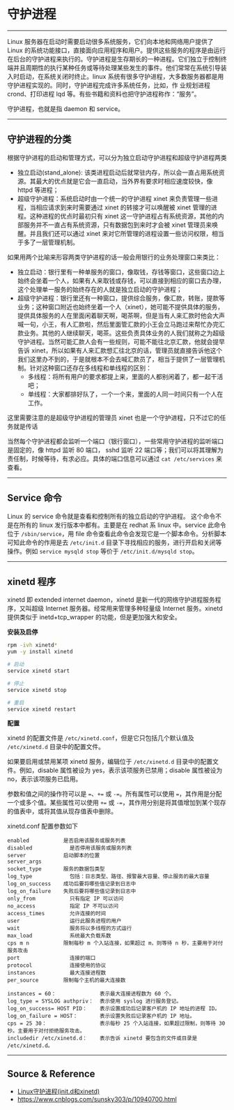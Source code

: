 # 守护进程

---

Linux 服务器在启动时需要启动很多系统服务，它们向本地和网络用户提供了 Linux 的系统功能接口，直接面向应用程序和用户。提供这些服务的程序是由运行在后台的守护进程来执行的。守护进程是生存期长的一种进程。它们独立于控制终端并且周期性的执行某种任务或等待处理某些发生的事件。他们常常在系统引导装入时启动，在系统关闭时终止。linux 系统有很多守护进程，大多数服务器都是用守护进程实现的。同时，守护进程完成许多系统任务，比如，作 业规划进程 crond、打印进程 lqd 等。有些书籍和资料也把守护进程称作：“服务”。

守护进程，也就是指 daemon 和 service。

---

## 守护进程的分类

根据守护进程的启动和管理方式，可以分为独立启动守护进程和超级守护进程两类

- 独立启动(stand_alone): 该类进程启动后就常驻内存，所以会一直占用系统资源。其最大的优点就是它会一直启动，当外界有要求时相应速度较快，像 httpd 等进程；
- 超级守护进程：系统启动时由一个统一的守护进程 xinet 来负责管理一些进程，当相应请求到来时需要通过 xinet 的转接才可以唤醒被 xinet 管理的进程。这种进程的优点时最初只有 xinet 这一守护进程占有系统资源，其他的内部服务并不一直占有系统资源，只有数据包到来时才会被 xinet 管理员来唤醒。并且我们还可以通过 xinet 来对它所管理的进程设置一些访问权限，相当于多了一层管理机制。

如果用两个比喻来形容两类守护进程的话一般会用银行的业务处理窗口来类比：

- 独立启动：银行里有一种单服务的窗口，像取钱，存钱等窗口，这些窗口边上始终会坐着一个人，如果有人来取钱或存钱，可以直接到相应的窗口去办理，这个处理单一服务的始终存在的人就是独立启动的守护进程；
- 超级守护进程：银行里还有一种窗口，提供综合服务，像汇款，转账，提款等业务；这种窗口附近也始终坐着一个人（xinet），她可能不提供具体的服务，提供具体服务的人在里面闲着聊天啊，喝茶啊，但是当有人来汇款时他会大声喊一句，小王，有人汇款啦，然后里面管汇款的小王会立马跑过来帮忙办完汇款业务。其他的人继续聊天，喝茶。这些负责具体业务的人我们就称之为超级守护进程。当然可能汇款人会有一些规则，可能不能往北京汇款，他就会提早告诉 xinet，所以如果有人来汇款想汇往北京的话，管理员就直接告诉他这个我们这里办不到的，于是就根本不会去喊汇款员了，相当于提供了一层管理机制。针对这种窗口还存在多线程和单线程的区别：
  - 多线程：将所有用户的要求都提上来，里面的人都别闲着了，都一起干活吧；
  - 单线程：大家都排好队了，一个一个来，里面的人同一时间只有一个人在工作。

这里需要注意的是超级守护进程的管理员 xinet 也是一个守护进程，只不过它的任务就是传话

当然每个守护进程都会监听一个端口（银行窗口），一些常用守护进程的监听端口是固定的，像 httpd 监听 80 端口， sshd 监听 22 端口等；我们可以将其理解为责任制，时候等待，有求必应。具体的端口信息可以通过 `cat /etc/services` 来查看。

---

## Service 命令

Linux 的 service 命令就是查看和控制所有的独立启动的守护进程。 这个命令不是在所有的 linux 发行版本中都有。主要是在 redhat 系 linux 中。service 此命令位于 `/sbin/service`，用 file 命令查看此命令会发现它是一个脚本命令。分析脚本可知此命令的作用是去 `/etc/init.d` 目录下寻找相应的服务，进行开启和关闭等操作。例如 `service mysqld stop` 等价于 `/etc/init.d/mysqld stop`。

---

## xinetd 程序

xinetd 即 extended internet daemon，xinetd 是新一代的网络守护进程服务程序，又叫超级 Internet 服务器。经常用来管理多种轻量级 Internet 服务。xinetd 提供类似于 inetd+tcp_wrapper 的功能，但是更加强大和安全。

**安装及启停**

```bash
rpm -ivh xinetd*
yum -y install xinetd
```

```bash
# 启动
service xinetd start

# 停止
service xinetd stop

# 重启
service xinetd restart
```

**配置**

xinetd 的配置文件是 `/etc/xinetd.conf`，但是它只包括几个默认值及 `/etc/xinetd.d` 目录中的配置文件。

如果要启用或禁用某项 xinetd 服务，编辑位于 `/etc/xinetd.d` 目录中的配置文件。例如，disable 属性被设为 yes，表示该项服务已禁用；disable 属性被设为 no，表示该项服务已启用。

参数和值之间的操作符可以是 `=`、`+=` 或 `-=`。所有属性可以使用 `=`，其作用是分配一个或多个值。某些属性可以使用 `+=` 或 `-=`，其作用分别是将其值增加到某个现存的值表中，或将其值从现存值表中删除。

xinetd.conf 配置参数如下
```
enabled	          是否启用该服务或服务列表
disabled	        是否停用该服务或服务列表
server	          启动脚本的位置
server_args
socket_type	      服务的数据包类型
log_type	        包括：日志类型、路径、报警最大容量、停止服务的最大容量
log_on_success	  成功后要将哪些值记录到日志中
log_on_failure	  失败后要将哪些值记录到日志中
only_from	        只有指定 IP 可以访问
no_access	        指定 IP 不可以访问
access_times	    允许连接的时间
user	            运行此服务进程的用户
wait	            服务将以多线程的方式运行
max_load	        系统最大负载系数
cps m n	          限制每秒 m 个入站连接，如果超过 m，则等待 n 秒，主要用于对付服务攻击
port	            连接的端口
protocol	        连接使用的协议
instances	        最大连接进程数
per_source	      限制每个主机的最大连接数

instances = 60：              表示最大连接进程数为 60 个。
log_type = SYSLOG authpriv：  表示使用 syslog 进行服务登记。
log_on_success= HOST PID：    表示设置成功后记录客户机的 IP 地址的进程 ID。
log_on_failure = HOST：       表示设置失败后记录客户机的 IP 地址。
cps = 25 30：                 表示每秒 25 个入站连接，如果超过限制，则等待 30 秒。主要用于对付拒绝服务攻击。
includedir /etc/xinetd.d：    表示告诉 xinetd 要包含的文件或目录是 /etc/xinetd.d。
```

---

## Source & Reference

- [Linux守护进程(init.d和xinetd)](https://www.cnblogs.com/itech/archive/2010/12/27/1914846.html)
- https://www.cnblogs.com/sunsky303/p/10940700.html
